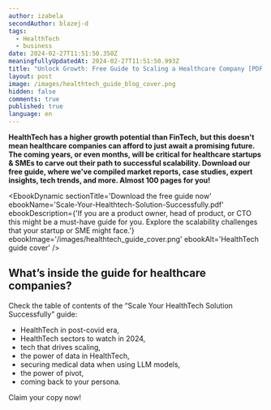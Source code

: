 ```yaml
---
author: izabela
secondAuthor: blazej-d
tags:
  - HealthTech
  - business
date: 2024-02-27T11:51:50.350Z
meaningfullyUpdatedAt: 2024-02-27T11:51:50.993Z
title: "Unlock Growth: Free Guide to Scaling a Healthcare Company [PDF Inside]"
layout: post
image: /images/healthtech_guide_blog_cover.png
hidden: false
comments: true
published: true
language: en
---
```

**HealthTech has a higher growth potential than FinTech, but this doesn't mean healthcare companies can afford to just await a promising future. The coming years, or even months, will be critical for healthcare startups & SMEs to carve out their path to successful scalability. Download our free guide, where we've compiled market reports, case studies, expert insights, tech trends, and more. Almost 100 pages for you!**

<EbookDynamic sectionTitle='Download the free guide now' ebookName='Scale-Your-Healthtech-Solution-Successfully.pdf' ebookDescription={'If you are a product owner, head of product, or CTO this might be a must-have guide for you. Explore the scalability challenges that your startup or SME might face.'} ebookImage='/images/healthtech_guide_cover.png' ebookAlt='HealthTech guide cover' />

## What’s inside the guide for healthcare companies?

Check the table of contents of the “Scale Your HealthTech Solution Successfully” guide:

* HealthTech in post-covid era,
* HealthTech sectors to watch in 2024,
* tech that drives scaling,
* the power of data in HealthTech,
* securing medical data when using LLM models,
* the power of pivot,
* coming back to your persona.

Claim your copy now!